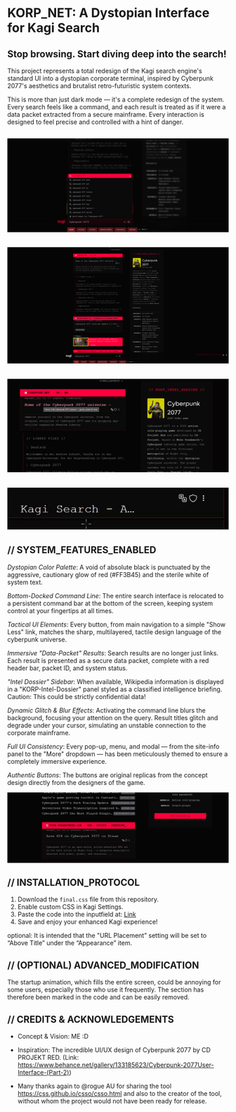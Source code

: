 # KORP_NET: A Dystopian Interface for Kagi Search
## Stop browsing. Start diving deep into the search!

This project represents a total redesign of the Kagi search engine's standard UI into a dystopian corporate terminal, inspired by Cyberpunk 2077's aesthetics and brutalist retro-futuristic system contexts. 

This is more than just dark mode — it's a complete redesign of the system. Every search feels like a command, and each result is treated as if it were a data packet extracted from a secure mainframe. Every interaction is designed to feel precise and controlled with a hint of danger.

![Start Query](images/search-query.png)
---
![Startpage](images/startpage.png)
---
![When Selected](images/when-selected.png)
---
![Glitch Animation](images/glitch-animation.gif)
---

## // SYSTEM_FEATURES_ENABLED
*Dystopian Color Palette*: A void of absolute black is punctuated by the aggressive, cautionary glow of red (#FF3B45) and the sterile white of system text.

*Bottom-Docked Command Line*: The entire search interface is relocated to a persistent command bar at the bottom of the screen, keeping system control at your fingertips at all times.

*Tactical UI Elements*: Every button, from main navigation to a simple "Show Less" link, matches the sharp, multilayered, tactile design language of the cyberpunk universe.

*Immersive "Data-Packet" Results*: Search results are no longer just links. Each result is presented as a secure data packet, complete with a red header bar, packet ID, and system status.

*"Intel Dossier" Sidebar*: When available, Wikipedia information is displayed in a "KORP-Intel-Dossier" panel styled as a classified intelligence briefing. Caution: This could be strictly confidential data!

*Dynamic Glitch & Blur Effects*: Activating the command line blurs the background, focusing your attention on the query. Result titles glitch and degrade under your cursor, simulating an unstable connection to the corporate mainframe.

*Full UI Consistency*: Every pop-up, menu, and modal — from the site-info panel to the "More" dropdown — has been meticulously themed to ensure a completely immersive experience.

*Authentic Buttons*: The buttons are original replicas from the concept design directly from the designers of the game.

![Original Button Replika](images/button-replika.png)

## // INSTALLATION_PROTOCOL
1. Download the `final.css` file from this repository.
2. Enable custom CSS in Kagi Settings.
3. Paste the code into the inputfield at: [Link](https://kagi.com/settings?p=custom_css)
4. Save and enjoy your enhanced Kagi experience!

optional: It is intended that the "URL Placement” setting will be set to “Above Title” under the “Appearance” item.

## // (OPTIONAL) ADVANCED_MODIFICATION
The startup animation, which fills the entire screen, could be annoying for some users, especially those who use it frequently. The section has therefore been marked in the code and can be easily removed.

## // CREDITS & ACKNOWLEDGEMENTS
- Concept & Vision: ME :D

- Inspiration: The incredible UI/UX design of Cyberpunk 2077 by CD PROJEKT RED. (Link: https://www.behance.net/gallery/133185623/Cyberpunk-2077User-Interface-(Part-2))

- Many thanks again to @rogue AU for sharing the tool https://css.github.io/csso/csso.html and also to the creator of the tool, without whom the project would not have been ready for release.
